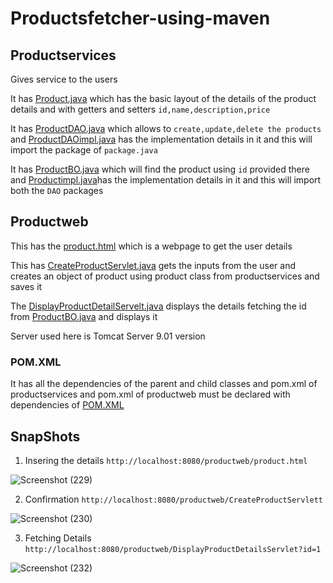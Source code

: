 # Productsfetcher-using-maven

## Productservices
Gives service to the users

It has [Product.java](https://github.com/Chandu71202/productsfetcher-using-maven/blob/main/productservices/src/main/java/com/eswar/product/dto/Product.java) which has the basic layout of the details of the product details and with getters and setters
`id,name,description,price`

It has [ProductDAO.java](https://github.com/Chandu71202/productsfetcher-using-maven/blob/main/productservices/src/main/java/com/eswar/product/dao/ProductDAO.java) which allows to `create,update,delete the products` and [ProductDAOimpl.java](https://github.com/Chandu71202/productsfetcher-using-maven/blob/main/productservices/src/main/java/com/eswar/product/dao/ProductDAOimpl.java) has the implementation details in it and this will import the package of `package.java`
       
It has [ProductBO.java](https://github.com/Chandu71202/productsfetcher-using-maven/blob/main/productservices/src/main/java/com/eswar/product/bo/ProductBO.java)
which will find the product using `id` provided there and [Productimpl.java](https://github.com/Chandu71202/productsfetcher-using-maven/blob/main/productservices/src/main/java/com/eswar/product/bo/ProductBOimpl.java)has the implementation details in it and this will import both the `DAO` packages

## Productweb

This has the [product.html](https://github.com/Chandu71202/productsfetcher-using-maven/blob/main/productweb/src/main/webapp/product.html) which is a webpage to get the user details

This has [CreateProductServlet.java](https://github.com/Chandu71202/productsfetcher-using-maven/blob/main/productweb/src/main/java/com/eswar/product/servelts/CreateProductServlett.java) gets the inputs from the user and creates an object of product using product class from productservices and saves it

The [DisplayProductDetailServelt.java](https://github.com/Chandu71202/productsfetcher-using-maven/blob/main/productweb/src/main/java/com/eswar/product/servelts/DisplayProductDetailsServlet.java) displays the details fetching the id from [ProductBO.java](https://github.com/Chandu71202/productsfetcher-using-maven/blob/main/productservices/src/main/java/com/eswar/product/bo/ProductBO.java) and displays it

Server used here is Tomcat Server 9.01 version

### POM.XML
It has all the dependencies of the parent and child classes and pom.xml of productservices and pom.xml of productweb must be declared with dependencies of [POM.XML](https://github.com/Chandu71202/productsfetcher-using-maven/blob/main/pom.xml) 


## SnapShots
1. Insering the details
`http://localhost:8080/productweb/product.html`

![Screenshot (229)](https://user-images.githubusercontent.com/86471473/164514672-4cc31552-a88c-4c5f-9db8-be49c9bc4968.png)

2. Confirmation
`http://localhost:8080/productweb/CreateProductServlett`

![Screenshot (230)](https://user-images.githubusercontent.com/86471473/164514804-d092b264-e68e-4146-afe2-9e90b15abfae.png)

3. Fetching Details
`http://localhost:8080/productweb/DisplayProductDetailsServlet?id=1`

![Screenshot (232)](https://user-images.githubusercontent.com/86471473/164514936-878d0e3c-2d80-4e6a-b401-2d996f191b9c.png)



